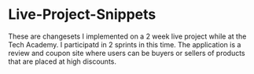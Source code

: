 # Live-Project-Snippets
These are changesets I implemented on a 2 week live project while at the Tech Academy. I participatd in 2 sprints in this time. The application is a review and coupon site where users can be buyers or sellers of products that are placed at high discounts.
